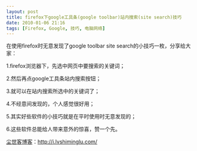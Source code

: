 ```yaml
---
layout: post
title: firefox下google工具条(google toolbar)站内搜索(site search)技巧
date: 2010-01-06 21:16
tags: [Firefox, Google, 技巧, 电脑网络]
---
```

在使用firefox时无意发现了google toolbar site search的小技巧一枚，分享给大家：

1.firefox浏览器下，先选中网页中要搜索的关键词；

2.然后再点google工具条站内搜索按钮；

3.就可以在站内搜索所选中的关键词了；

4.不经意间发现的，个人感觉很好用；

5.其实好些软件的小技巧就是在平时使用时无意发现的；

6.这些软件总能给人带来意外的惊喜，赞一个先。

<a href="http://i.lvshiminglu.com/">尘世客博客</a>：<a href="http://i.lvshiminglu.com/">http://i.lvshiminglu.com/</a>

